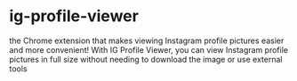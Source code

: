 # ig-profile-viewer
the Chrome extension that makes viewing Instagram profile pictures easier and more convenient! With IG Profile Viewer, you can view Instagram profile pictures in full size without needing to download the image or use external tools
